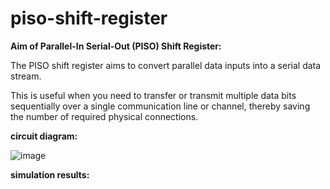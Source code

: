 # piso-shift-register

**Aim of Parallel-In Serial-Out (PISO) Shift Register:**

The PISO shift register aims to convert parallel data inputs into a serial data stream. 

This is useful when you need to transfer or transmit multiple data bits sequentially over a single communication line or channel, thereby saving the number of required physical connections.

**circuit diagram:**

![image](https://github.com/user-attachments/assets/bbdd3c2f-33b5-41b0-95fb-39edae8f3587)

**simulation results:**
